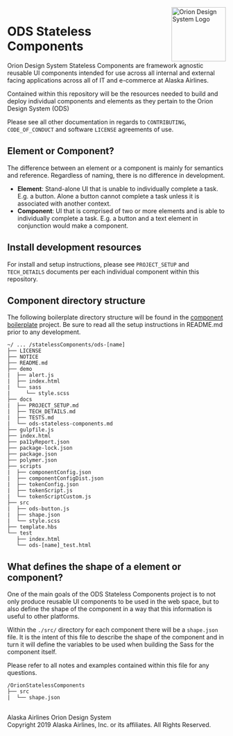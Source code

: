 <img src="https://resource.alaskaair.net/-/media/2C1969F8FB244C919205CD48429C13AC" alt="Orion Design System Logo" title="Be the change you want to see" width="125" align="right" style="padding-left: 10px" /> 

# ODS Stateless Components

Orion Design System Stateless Components are framework agnostic reusable UI components intended for use across all internal and external facing applications across all of IT and e-commerce at Alaska Airlines.

Contained within this repository will be the resources needed to build and deploy individual components and elements as they pertain to the Orion Design System (ODS)

Please see all other documentation in regards to `CONTRIBUTING`, `CODE_OF_CONDUCT` and software `LICENSE` agreements of use.

## Element or Component?

The difference between an element or a component is mainly for semantics and reference. Regardless of naming, there is no difference in development.

* **Element**: Stand-alone UI that is unable to individually complete a task. E.g. a button. Alone a button cannot complete a task unless it is associated with another context.
* **Component**: UI that is comprised of two or more elements and is able to individually complete a task. E.g. a button and a text element in conjunction would make a component.

## Install development resources

For install and setup instructions, please see `PROJECT_SETUP` and `TECH_DETAILS` documents per each individual component within this repository.

## Component directory structure 

The following boilerplate directory structure will be found in the [component boilerplate](https://github.com/AlaskaAirlines/OrionStatelessComponents__boilerplate) project. Be sure to read all the setup instructions in README.md prior to any development. 

```
~/ ... /statelessComponents/ods-[name]
├── LICENSE
├── NOTICE
├── README.md
├── demo
|  ├── alert.js
|  ├── index.html
|  └── sass
|     └── style.scss
├── docs
|  ├── PROJECT_SETUP.md
|  ├── TECH_DETAILS.md
|  ├── TESTS.md
|  └── ods-stateless-components.md
├── gulpfile.js
├── index.html
├── pa11yReport.json
├── package-lock.json
├── package.json
├── polymer.json
├── scripts
|  ├── componentConfig.json
|  ├── componentConfigDist.json
|  ├── tokenConfig.json
|  ├── tokenScript.js
|  └── tokenScriptCustom.js
├── src
|  ├── ods-button.js
|  ├── shape.json
|  └── style.scss
├── template.hbs
└── test
   ├── index.html
   └── ods-[name]_test.html
```

## What defines the shape of a element or component?

One of the main goals of the ODS Stateless Components project is to not only produce reusable UI components to be used in the web space, but to also define the shape of the component in a way that this information is useful to other platforms.

Within the `./src/` directory for each component there will be a `shape.json` file. It is the intent of this file to describe the shape of the component and in turn it will define the variables to be used when building the Sass for the component itself.

Please refer to all notes and examples contained within this file for any questions. 

```
/OrionStatelessComponents
├── src
|  └── shape.json
```

## 

Alaska Airlines Orion Design System<br>
Copyright 2019 Alaska Airlines, Inc. or its affiliates. All Rights Reserved.
